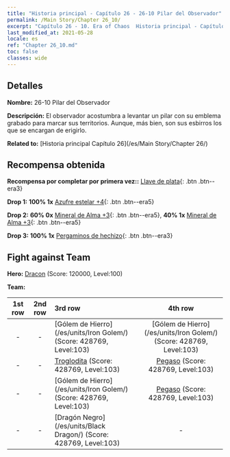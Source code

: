 ```yaml
---
title: "Historia principal - Capítulo 26 - 26-10 Pilar del Observador"
permalink: /Main Story/Chapter 26_10/
excerpt: "Capítulo 26 - 10. Era of Chaos  Historia principal - Capítulo 26_10. 26-10 Pilar del Observador"
last_modified_at: 2021-05-28
locale: es
ref: "Chapter 26_10.md"
toc: false
classes: wide
---
```


## Detalles

 **Nombre:** 26-10 Pilar del Observador

 **Descripción:** El observador acostumbra a levantar un pilar con su emblema grabado para marcar sus territorios. Aunque, más bien, son sus esbirros los que se encargan de erigirlo.

 **Related to:** [Historia principal Capítulo 26](/es/Main Story/Chapter 26/)

## Recompensa obtenida

 **Recompensa por completar por primera vez::** [Llave de plata](/ItemsES/con_693/){: .btn .btn--era3}

 **Drop 1:** **100% 1x** [Azufre estelar +4](/ItemsES/mat_92/){: .btn .btn--era5}

 **Drop 2:** **60% 0x** [Mineral de Alma +3](/ItemsES/mat_82/){: .btn .btn--era5}, **40% 1x** [Mineral de Alma +3](/ItemsES/mat_82/){: .btn .btn--era5}

 **Drop 3:** **100% 1x** [Pergaminos de hechizo](/ItemsES/con_694/){: .btn .btn--era3}


## Fight against Team
 **Hero:** [Dracon](/es/heroes/Dracon/) (Score: 120000, Level:100)

 **Team:**


  | 1st row | 2nd row | 3rd row | 4th row |
  |:----:|:----:|:----|:----:|
  | - | - | [Gólem de Hierro](/es/units/Iron Golem/) (Score: 428769, Level:103)  | [Gólem de Hierro](/es/units/Iron Golem/) (Score: 428769, Level:103)  |
  | - | - | [Troglodita](/es/units/Troglodyte/) (Score: 428769, Level:103)  | [Pegaso](/es/units/Pegasus/) (Score: 428769, Level:103)  |
  | - | - | [Gólem de Hierro](/es/units/Iron Golem/) (Score: 428769, Level:103)  | [Pegaso](/es/units/Pegasus/) (Score: 428769, Level:103)  |
  | - | - | [Dragón Negro](/es/units/Black Dragon/) (Score: 428769, Level:103)  | - |


